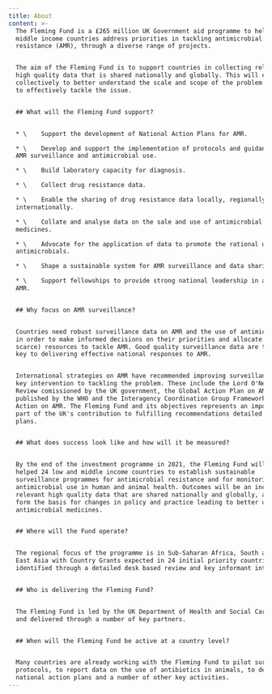 ```yaml
---
title: About
content: >-
  The Fleming Fund is a £265 million UK Government aid programme to help low and
  middle income countries address priorities in tackling antimicrobial
  resistance (AMR), through a diverse range of projects.


  The aim of the Fleming Fund is to support countries in collecting relevant
  high quality data that is shared nationally and globally. This will enable us
  collectively to better understand the scale and scope of the problem in order
  to effectively tackle the issue. 


  ## What will the Fleming Fund support?


  * \    Support the development of National Action Plans for AMR.

  * \    Develop and support the implementation of protocols and guidance for
  AMR surveillance and antimicrobial use.

  * \    Build laboratory capacity for diagnosis.

  * \    Collect drug resistance data.

  * \    Enable the sharing of drug resistance data locally, regionally, and
  internationally.

  * \    Collate and analyse data on the sale and use of antimicrobial
  medicines.

  * \    Advocate for the application of data to promote the rational use of
  antimicrobials.

  * \    Shape a sustainable system for AMR surveillance and data sharing.

  * \    Support fellowships to provide strong national leadership in addressing
  AMR. 


  ## Why focus on AMR surveillance?


  Countries need robust surveillance data on AMR and the use of antimicrobials
  in order to make informed decisions on their priorities and allocate (often
  scarce) resources to tackle AMR. Good quality surveillance data are therefore
  key to delivering effective national responses to AMR.


  International strategies on AMR have recommended improving surveillance as a
  key intervention to tackling the problem. These include the Lord O'Neil AMR
  Review comissioned by the UK government, the Global Action Plan on AMR
  published by the WHO and the Interagency Coordination Group Framework for
  Action on AMR. The Fleming Fund and its objectives represents an important
  part of the UK's contribution to fulfilling recommendations detailed in these
  plans.


  ## What does success look like and how will it be measured?


  By the end of the investment programme in 2021, the Fleming Fund will have
  helped 24 low and middle income countries to establish sustainable
  surveillance programmes for antimicrobial resistance and for monitoring of
  antimicrobial use in human and animal health. Outcomes will be an increase in
  relevant high quality data that are shared nationally and globally, and that
  form the basis for changes in policy and practice leading to better use of
  antimicrobial medicines.


  ## Where will the Fund operate?


  The regional focus of the programme is in Sub-Saharan Africa, South and South
  East Asia with Country Grants expected in 24 initial priority countries,
  identified through a detailed desk based review and key informant interviews.


  ## Who is delivering the Fleming Fund?


  The Fleming Fund is led by the UK Department of Health and Social Care (DHSC)
  and delivered through a number of key partners.


  ## When will the Fleming Fund be active at a country level?


  Many countries are already working with the Fleming Fund to pilot surveillance
  protocols, to report data on the use of antibiotics in animals, to develop AMR
  national action plans and a number of other key activities.
---
```


